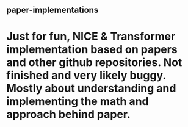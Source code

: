 ## paper-implementations

# Just for fun, NICE & Transformer implementation based on papers and other github repositories. Not finished and very likely buggy. Mostly about understanding and implementing the math and approach behind paper. 
